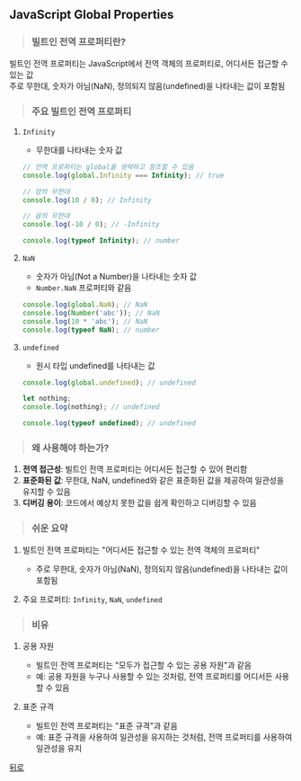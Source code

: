 ## JavaScript Global Properties
> ### 빌트인 전역 프로퍼티란?
빌트인 전역 프로퍼티는 JavaScript에서 전역 객체의 프로퍼티로, 어디서든 접근할 수 있는 값</br>
주로 무한대, 숫자가 아님(NaN), 정의되지 않음(undefined)을 나타내는 값이 포함됨

> ### 주요 빌트인 전역 프로퍼티
1. `Infinity`
    - 무한대를 나타내는 숫자 값
    ```javascript
    // 전역 프로퍼티는 global을 생략하고 참조할 수 있음
    console.log(global.Infinity === Infinity); // true

    // 양의 무한대
    console.log(10 / 0); // Infinity

    // 음의 무한대
    console.log(-10 / 0); // -Infinity

    console.log(typeof Infinity); // number
    ```

2. `NaN`
    - 숫자가 아님(Not a Number)을 나타내는 숫자 값
    - `Number.NaN` 프로퍼티와 같음
    ```javascript
    console.log(global.NaN); // NaN
    console.log(Number('abc')); // NaN
    console.log(10 * 'abc'); // NaN
    console.log(typeof NaN); // number
    ```

3. `undefined`
    - 원시 타입 undefined를 나타내는 값
    ```javascript
    console.log(global.undefined); // undefined

    let nothing;
    console.log(nothing); // undefined

    console.log(typeof undefined); // undefined
    ```

> ### 왜 사용해야 하는가?
1. **전역 접근성**: 빌트인 전역 프로퍼티는 어디서든 접근할 수 있어 편리함
2. **표준화된 값**: 무한대, NaN, undefined와 같은 표준화된 값을 제공하여 일관성을 유지할 수 있음
3. **디버깅 용이**: 코드에서 예상치 못한 값을 쉽게 확인하고 디버깅할 수 있음

> ### 쉬운 요약
1. 빌트인 전역 프로퍼티는 "어디서든 접근할 수 있는 전역 객체의 프로퍼티"
    - 주로 무한대, 숫자가 아님(NaN), 정의되지 않음(undefined)을 나타내는 값이 포함됨

2. 주요 프로퍼티: `Infinity`, `NaN`, `undefined`

> ### 비유
1. 공용 자원
    - 빌트인 전역 프로퍼티는 "모두가 접근할 수 있는 공용 자원"과 같음
    - 예: 공용 자원을 누구나 사용할 수 있는 것처럼, 전역 프로퍼티를 어디서든 사용할 수 있음

2. 표준 규격
    - 빌트인 전역 프로퍼티는 "표준 규격"과 같음
    - 예: 표준 규격을 사용하여 일관성을 유지하는 것처럼, 전역 프로퍼티를 사용하여 일관성을 유지

[뒤로](javascript.md)
